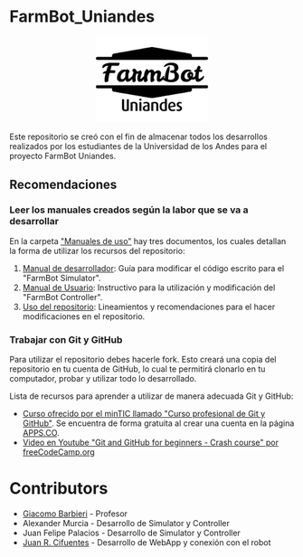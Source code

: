 # FarmBot_Uniandes

<p align="center">
  <img src="/Images/logo.png" alt="FarmBot Uniandes Logo" width="200"/>
</p>

Este repositorio se creó con el fin de almacenar todos los desarrollos realizados por los estudiantes de la Universidad de los Andes para el proyecto FarmBot Uniandes. 

## Recomendaciones

### Leer los manuales creados según la labor que se va a desarrollar

En la carpeta ["Manuales de uso"](https://github.com/JuanRCifuentes/FarmBot_Uniandes/tree/main/Manuales%20de%20uso) hay tres documentos, los cuales detallan la forma de utilizar los recursos del repositorio:
1. [Manual de desarrollador](https://github.com/JuanRCifuentes/FarmBot_Uniandes/blob/main/Manuales%20de%20uso/Manual_desarrollador.pdf): Guía para modificar el código escrito para el "FarmBot Simulator".
2. [Manual de Usuario](https://github.com/JuanRCifuentes/FarmBot_Uniandes/blob/main/Manuales%20de%20uso/Manual_usuario.pdf): Instructivo para la utilización y modificación del "FarmBot Controller".
3. [Uso del repositorio](https://github.com/JuanRCifuentes/FarmBot_Uniandes/blob/main/Manuales%20de%20uso/Uso_Repositorio.md): Lineamientos y recomendaciones para el hacer modificaciones en el repositorio.

### Trabajar con Git y GitHub

Para utilizar el repositorio debes hacerle fork. Esto creará una copia del repositorio en tu cuenta de GitHub, lo cual te permitirá clonarlo en tu computador, probar y utilizar todo lo desarrollado.

Lista de recursos para aprender a utilizar de manera adecuada Git y GitHub:
- [Curso ofrecido por el minTIC llamado "Curso profesional de Git y GitHub"](https://www.apps.co/cursos/show/6). Se encuentra de forma gratuita al crear una cuenta en la página [APPS.CO](http://apps.co).
- [Video en Youtube "Git and GitHub for beginners - Crash course" por freeCodeCamp.org](https://www.youtube.com/watch?v=RGOj5yH7evk)

# Contributors

- [Giacomo Barbieri](https://github.com/GiacomoBarbieri1) - Profesor
- Alexander Murcia - Desarrollo de Simulator y Controller
- Juan Felipe Palacios - Desarrollo de Simulator y Controller
- [Juan R. Cifuentes](https://github.com/JuanRCifuentes) - Desarrollo de WebApp y conexión con el robot
